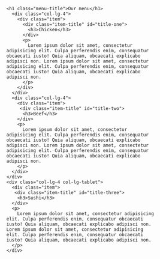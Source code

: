 <!DOCTYPE html>
<html>
<head>
  <meta charset="utf-8">
  <meta name="viewport" content="width=device-width, initial-scale=1">
  <title>My Responsive Layout</title>
  <link href="https://fonts.googleapis.com/css?family=Lato" rel="stylesheet">
  <link href='css/master.css' rel='stylesheet' type='text/css'>
  <style>
        *{
    box-sizing: border-box;
    margin:0;
    padding:0;
  }
  
  body{
    font-family: 'Lato', sans-serif;  
  }
  
  .row{
    width: 100%;
  }
  
  .menu-title{
    text-align: center;
    margin-bottom: 30px;
  }
  
  .container{
   position: relative;
   top:60px;
   margin: 15px; 
  }
  
  .item{
    position: relative;
    top: 0;
    background-color:#999999;
    margin: 15px;
    padding: 25px;
    border: 3px solid #000;
  }
  
  .item p{
    margin-top: 18px;
    text-align: justify;
    font-size:100%;
  }
  
  .item-title{
    position: absolute;
    top:0;
    right: 0px;
    background: green; 
    padding: 6px 90px;
    border-left: 2px solid #000;
    border-bottom: 2px solid #000;
  }
  
  #title-one {
    background-color: #D59898;
  } 
  
  #title-two{
    background-color: #C14543;
  }
  
  #title-three{
    background-color: #E5D198;
  }
  
  /* Simple Responsive Framework. */
  /*------ Desktop ------*/
  @media (min-width: 992px){
    .col-lg-1, .col-lg-2, .col-lg-3, .col-lg-4, .col-lg-5, .col-lg-6, .col-lg-7, .col-lg-8, .col-lg-9, .col-lg-10, .col-lg-11, .col-lg-12 {
      float: left;  
    }
    .col-lg-1 {
      width: 8.33%;
    }
    .col-lg-2 {
      width: 16.66%;
    }
    .col-lg-3 {
      width: 25%;
    }
    .col-lg-4 {
      width: 33.33%;
    }
    .col-lg-5 {
      width: 41.66%;
    }
    .col-lg-6 {
      width: 50%;
    }
    .col-lg-7 {
      width: 58.33%;
    }
    .col-lg-8 {
      width: 66.66%;
    }
    .col-lg-9 {
      width: 74.99%;
    }
    .col-lg-10 {
      width: 83.33%;
    }
    .col-lg-11 {
      width: 91.66%;
    }
    .col-lg-12 {
      width: 100%;
    }
  
  }
  
  
  /*------ Tablet ------*/
  @media (min-width: 768px) and (max-width: 991px){
    .col-lg-4 {
      width: 50%;
      float: left;
    }
    .col-lg-tablet{
     width: 100%;
     float: left;
   }
  }
  
  
  /*------ Mobile ------*/
  @media (max-width: 767px){
    .col-lg-4{
      width: 100%;
      float: left;
    }
  }
  </style>
</head>
<body>
  <div class="container">
    <div class="row">

    <h1 class="menu-title">Our menu</h1>
      <div class="col-lg-4">
        <div class="item">
          <div class="item-title" id="title-one">
            <h3>Chicken</h3>
          </div>
          <p>
            Lorem ipsum dolor sit amet, consectetur adipisicing elit. Culpa perferendis enim, consequatur obcaecati iusto! Quia aliquam, obcaecati explicabo adipisci non. Lorem ipsum dolor sit amet, consectetur adipisicing elit. Culpa perferendis enim, consequatur obcaecati iusto! Quia aliquam, obcaecati explicabo adipisci non.
          </p>
        </div>
      </div>
      <div class="col-lg-4">
        <div class="item">
         <div class="item-title" id="title-two">
          <h3>Beef</h3>
        </div>
        <p>
          Lorem ipsum dolor sit amet, consectetur adipisicing elit. Culpa perferendis enim, consequatur obcaecati iusto! Quia aliquam, obcaecati explicabo adipisci non. Lorem ipsum dolor sit amet, consectetur adipisicing elit. Culpa perferendis enim, consequatur obcaecati iusto! Quia aliquam, obcaecati explicabo adipisci non.
        </p>
      </div>
    </div>
    <div class="col-lg-4 col-lg-tablet">
      <div class="item">
       <div class="item-title" id="title-three">
        <h3>Sushi</h3>
      </div>
      <p>
        Lorem ipsum dolor sit amet, consectetur adipisicing elit. Culpa perferendis enim, consequatur obcaecati iusto! Quia aliquam, obcaecati explicabo adipisci non. Lorem ipsum dolor sit amet, consectetur adipisicing elit. Culpa perferendis enim, consequatur obcaecati iusto! Quia aliquam, obcaecati explicabo adipisci non.
      </p>
    </div>
  </div>

</div>
</div>
</body>
</html>
